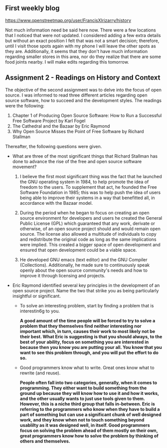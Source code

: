 ## First weekly blog


https://www.openstreetmap.org/user/FrancisXIrizarry/history

Not much information need be said here now. There were a few locations that I noticed that were not updated. I considered adding a few extra details but without an exact position I felt that was not a smart decision; therefore, until I visit those spots again with my phone I will leave the other spots as they are. Additionally, it seems that they don't have much information regarding smaller stores in this area, nor do they realize that there are some food joints nearby. I will make edits regarding this tomorrow.


## Assignment 2 - Readings on History and Context

The objective of the second assignment was to delve into the focus of open source. I was informed to read three different articles regarding open source software, how to succeed and the development styles. The readings were the following: 
1. Chapter 1 of Producing Open Source Software: How to Run a Successful Free Software Project by Karl Fogel 
2. The Cathedral and the Bazaar by Eric Raymond 
3. Why Open Source Misses the Point of Free Software by Richard Stallman 

Thereafter, the following questions were given. 
* What are three of the most significant things that Richard Stallman has done to advance the rise of
the free and open source software movement?
  1. I believe the first most significant thing was the fact that he launched the GNU operating system in 1984, to help promote the idea of freedom to the users. To supplement that act, he founded the Free Software Foundation in 1985; this was to help push the idea of users being able to improve their systems in a way that benefitted all, in accordance with the Bazaar model.

  2. During the period when he began to focus on creating an open source environment for developers and users he created the General Public License (GPL) which guaranteed that any work, derivate or otherwise, of an open source project should and would remain open source. The license also allowed a multitude of individuals to copy and redistribute the original code as long as the same implications were implied. This created a bigger space of open development and ensured that open development could be a viable space. 
  3. He developed GNU emacs (text editor) and the GNU Compiler (Collections). Additionally, he made sure to continuously speak openly about the open source community's needs and how to improve it through licensing and projects. 

* Eric Raymond identified several key principles in the development of an open source project. Name
the two that strike you as being particularly insightful or significant.
  * To solve an interesting problem, start by finding a problem that is interestin6g to you.
  
    __A good amount of the time people will be forced to try to solve a problem that they themselves find neither interesting nor important which, in turn, causes their work to most likely not be their best. What Eric is suggesting is that you should always, to the best of your ability, focus on something you are interested in because then you know you are putting your all. You know that you want to see this problem through, and you will put the effort to do so.__
  
  * Good programmers know what to write. Great ones know what to rewrite (and reuse). 
  
    __People often fall into two categories, generally, when it comes to programming. They either want to build something from the ground up because they will know how to use it and how it works, and the other usually wants to just use tools given to them. However, this is a niche third group that falls in-between. Eric is referring to the programmers who know when they have to build a part of something but can use a significant chunk of well designed work, and they know when not to touch something beyond usablilty as it was designed well, in itself. Good programmers focus on solving the problem ahead of them mostly on their own, great programmers know how to solve the problem by thinking of others and themselves.__
